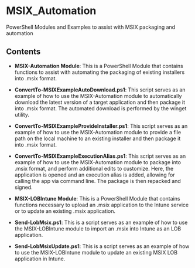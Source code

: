 # MSIX_Automation

PowerShell Modules and Examples to assist with MSIX packaging and automation

## Contents

- **MSIX-Automation Module**: This is a PowerShell Module that contains functions
to assist with automating the packaging of existing installers into .msix format.

- **ConvertTo-MSIXExampleAutoDownload.ps1**: This script serves as an example of
how to use the MSIX-Automation module to automatically download the latest version
of a target application and then package it into .msix format. The automated download
is performed by the winget utility.

- **ConvertTo-MSIXExampleProvideInstaller.ps1**: This script serves as an example of
how to use the MSIX-Automation module to provide a file path on the local machine to an
existing installer and then package it into .msix format.

- **ConvertTo-MSIXExampleExecutionAlias.ps1**: This script serves as an example of
how to use the MSIX-Automation module to package into .msix format, and perform additional
edits to customize. Here, the application is opened and an execution alias is added,
allowing for calling the app via command line. The package is then repacked and signed.

- **MSIX-LOBIntune Module**: This is a PowerShell Module that contains functions
necessary to upload an .msix application to the Intune service or to update an
existing .msix application.

- **Send-LobMsix.ps1**: This is a script serves as an example of how to use the
MSIX-LOBIntune module to import an .msix into Intune as an LOB application.

- **Send-LobMsixUpdate.ps1**: This is a script serves as an example of how to use the
MSIX-LOBIntune module to update an existing MSIX LOB application in Intune.
